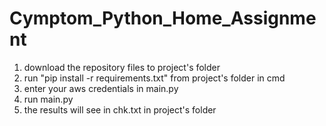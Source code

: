 # Cymptom_Python_Home_Assignment
1. download the repository files to project's folder
2. run "pip install -r requirements.txt" from project's folder in cmd
3. enter your aws credentials in main.py
4. run main.py
5. the results will see in chk.txt in project's folder
